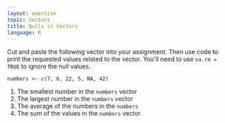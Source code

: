 ```yaml
---
layout: exercise
topic: Vectors
title: Nulls in Vectors
language: R
---
```


Cut and paste the following vector into your assignment.
Then use code to print the requested values related to the vector.
You'll need to use `na.rm = TRUE` to ignore the null values.

```
numbers <- c(7, 6, 22, 5, NA, 42)
```

1. The smallest number in the `numbers` vector
2. The largest number in the `numbers` vector 
3. The average of the numbers in the `numbers` 
4. The sum of the values in the `numbers` vector 
